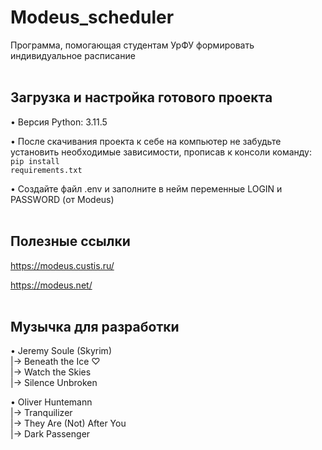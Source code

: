 # Modeus_scheduler
Программа, помогающая студентам УрФУ формировать индивидуальное расписание
<br /> <br />


## Загрузка и настройка готового проекта
• Версия Python: 3.11.5

• После скачивания проекта к себе на компьютер не забудьте установить необходимые зависимости, прописав к консоли команду: 
<code>pip install requirements.txt</code>

• Создайте файл .env и заполните в нейм переменные LOGIN и PASSWORD (от Modeus)
<br /> <br />


## Полезные ссылки
https://modeus.custis.ru/

https://modeus.net/
<br /> <br />


## Музычка для разработки 
• Jeremy Soule (Skyrim) <br />
|-> Beneath the Ice ♡ <br />
|-> Watch the Skies <br />
|-> Silence Unbroken

• Oliver Huntemann <br />
|-> Tranquilizer <br />
|-> They Are (Not) After You <br />
|-> Dark Passenger
<br /> <br />

